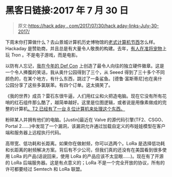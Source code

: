 # 黑客日链接:2017 年 7 月 30 日

> 原文:[https://hack aday . com/2017/07/30/hack aday-links-July-30-2017/](https://hackaday.com/2017/07/30/hackaday-links-july-30-2017/)

下周末你打算做什么？去山景城计算机历史博物馆的[老式计算机节西](http://vcfed.org/wp/festivals/vintage-computer-festival-west/)怎么样。Hackaday 是赞助商，并且总是有大量令人敬畏的构建。去年，[有人在准将宠物](http://hackaday.com/2016/08/08/commodore-pet-mods-at-vcf-west-2016/)上玩 *Tron* 。不是电子游戏，而是电影。

以防有人忘记，[我在今年的 Def Con](https://hackaday.io/project/25150-the-official-hackaday-defcon-25-badge) 上创造了最令人向往的独立硬件徽章。这是一个令人捧腹的笑话，我从奥什公园得到了三个，从 Seeed 得到了三十多个不同颜色的，在某个地方，有什么东西，跳过了一条鲨鱼。[德鲁·富斯蒂尼]也在奥什公园分享了这些多氯联苯。有四个订单。这太搞笑了。

《我的世界》成员？雷石东很牛逼，人们用红尘和火把造电脑。现在它没有所有花哨的红石组件那么酷了，越简单越好。这里是位图逻辑，或者说是用像素做成的完整的计算机[。T2 已经有了一台 8 位计算机来处理这个东西。](https://realhet.wordpress.com/2015/09/02/bitmap-logic-simulator/)

粉碎某人并拥有他们的电脑。[Justin]最近在 Valve 的源代码引擎(TF2、CSGO、Portal 2……)中发现了一个漏洞，该漏洞允许通过加载自定义的布娃娃模型在客户端和服务器上远程执行代码。

高带宽、低功耗和长距离。如果你在做射频，你可以选两个。LoRa 是选择低功耗和长距离的射频解决方案。背后有不少公司，但我们真的还没有在美国看到很多使用 LoRa 的产品(话说回来，使用 LoRa 的产品应该不太显眼……)。现在有了开源的 LoRa 后端服务器。这是有点意义的；LoRa 不是一个完全开放的协议，所有的许可都要经过 Semtech 和 LoRa 联盟。